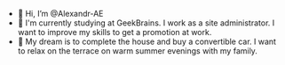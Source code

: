 - 👋 Hi, I’m @Alexandr-AE
- 🌱 I'm currently studying at GeekBrains. I work as a site administrator. I want to improve my skills to get a promotion at work.
- 💞️ My dream is to complete the house and buy a convertible car. I want to relax on the terrace on warm summer evenings with my family.


<!---
Alexandr-AE/Alexandr-AE is a ✨ special ✨ repository because its `README.md` (this file) appears in your GitHub profile.
You can click the "Preview" link to preview your changes.
--->
